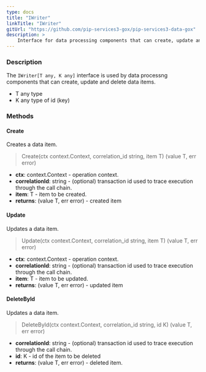 ```yaml
---
type: docs
title: "IWriter"
linkTitle: "IWriter"
gitUrl: "https://github.com/pip-services3-gox/pip-services3-data-gox"
description: >
    Interface for data processing components that can create, update and delete data items.
---
```


### Description

The `IWriter[T any, K any]` interface is used by data processng components that can create, update and delete data items.
- T any type
- K any type of id (key)

### Methods

#### Create
Creates a data item.

> Create(ctx context.Context, correlation_id string, item T) (value T, err error)

- **ctx**: context.Context - operation context.
- **correlationId**: string - (optional) transaction id used to trace execution through the call chain.
- **item**: T - item to be created.
- **returns**: (value T, err error) - created item


#### Update
Updates a data item.

> Update(ctx context.Context, correlation_id string, item T) (value T, err error)

- **ctx**: context.Context - operation context.
- **correlationId**: string - (optional) transaction id used to trace execution through the call chain.
- **item**: T - item to be updated.
- **returns**: (value T, err error) - updated item


#### DeleteById
Updates a data item.

> DeleteById(ctx context.Context, correlation_id string, id K) (value T, err error)

- **correlationId**: string - (optional) transaction id used to trace execution through the call chain.
- **id**: K - id of the item to be deleted
- **returns**: (value T, err error) - deleted item.
